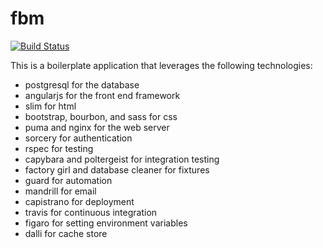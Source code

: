# fbm
[![Build Status](https://travis-ci.org/fueledbymarvin/fbm.svg?branch=master)](https://travis-ci.org/fueledbymarvin/fbm)

This is a boilerplate application that leverages the following technologies:
- postgresql for the database
- angularjs for the front end framework
- slim for html
- bootstrap, bourbon, and sass for css
- puma and nginx for the web server
- sorcery for authentication
- rspec for testing
- capybara and poltergeist for integration testing
- factory girl and database cleaner for fixtures
- guard for automation
- mandrill for email
- capistrano for deployment
- travis for continuous integration
- figaro for setting environment variables
- dalli for cache store